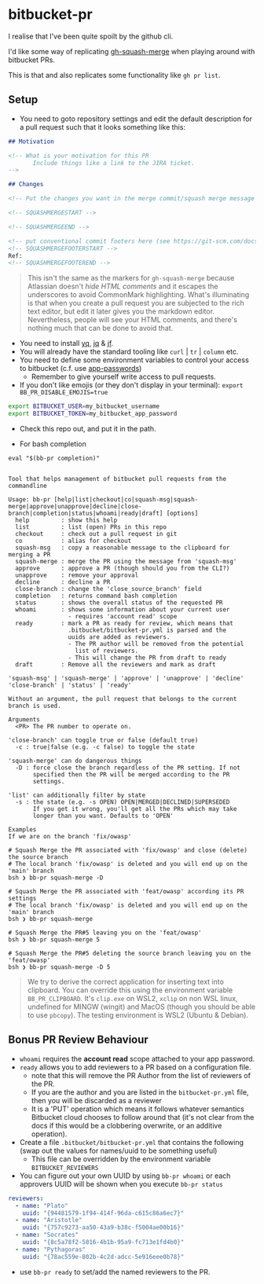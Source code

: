 # bitbucket-pr

I realise that I've been quite spoilt by the github cli.

I'd like some way of replicating [gh-squash-merge](https://github.com/quotidian-ennui/gh-squash-merge) when playing around with bitbucket PRs.

This is that and also replicates some functionality like `gh pr list`.

## Setup

- You need to goto repository settings and edit the default description for a pull request such that it looks something like this:

```markdown
## Motivation

<!-- What is your motivation for this PR
       Include things like a link to the JIRA ticket.
-->

## Changes

<!-- Put the changes you want in the merge commit/squash merge message between the two tags below ->

<!-- SQUASHMERGESTART -->

<!-- SQUASHMERGEEND -->

<!-- put conventional commit footers here (see https://git-scm.com/docs/git-interpret-trailers for style) -->
<!-- SQUASHMERGEFOOTERSTART -->
Ref:
<!-- SQUASHMERGEFOOTEREND -->
```

> This isn't the same as the markers for `gh-squash-merge` because Atlassian doesn't _hide HTML comments_ and it escapes the underscores to avoid CommonMark highlighting. What's illuminating is that when you create a pull request you are subjected to the rich text editor, but edit it later gives you the markdown editor. Nevertheless, people will see your HTML comments, and there's nothing much that can be done to avoid that.

- You need to install [yq](https://github.com/mikefarah/yq), [jq](https://github.com/jqlang/jq) & [jf](https://github.com/sayanarijit/jf).
- You will already have the standard tooling like `curl` | `tr` | `column` etc.
- You need to define some environment variables to control your access to bitbucket (c.f. use [app-passwords](https://support.atlassian.com/bitbucket-cloud/docs/app-passwords/))
  - Remember to give yourself write access to pull requests.
- If you don't like emojis (or they don't display in your terminal): `export BB_PR_DISABLE_EMOJIS=true`

```bash
export BITBUCKET_USER=my_bitbucket_username
export BITBUCKET_TOKEN=my_bitbucket_app_password
```

- Check this repo out, and put it in the path.

- For bash completion

```shell
eval "$(bb-pr completion)"
```

```console

Tool that helps management of bitbucket pull requests from the commandline

Usage: bb-pr [help|list|checkout|co|squash-msg|squash-merge|approve|unapprove|decline|close-branch|completion|status|whoami|ready|draft] [options]
  help         : show this help
  list         : list (open) PRs in this repo
  checkout     : check out a pull request in git
  co           : alias for checkout
  squash-msg   : copy a reasonable message to the clipboard for merging a PR
  squash-merge : merge the PR using the message from 'squash-msg'
  approve      : approve a PR (though should you from the CLI?)
  unapprove    : remove your approval
  decline      : decline a PR
  close-branch : change the 'close_source_branch' field
  completion   : returns command bash completion
  status       : shows the overall status of the requested PR
  whoami       : shows some information about your current user
                 - requires 'account read' scope
  ready        : mark a PR as ready for review, which means that
                 .bitbucket/bitbucket-pr.yml is parsed and the
                 uuids are added as reviewers.
                 - The PR author will be removed from the potential
                   list of reviewers.
                 - This will change the PR from draft to ready
  draft        : Remove all the reviewers and mark as draft

'squash-msg' | 'squash-merge' | 'approve' | 'unapprove' | 'decline'
'close-branch' | 'status' | 'ready'

Without an argument, the pull request that belongs to the current branch is used.

Arguments
  <PR> The PR number to operate on.

'close-branch' can toggle true or false (default true)
  -c : true|false (e.g. -c false) to toggle the state

'squash-merge' can do dangerous things
  -D : force close the branch regardless of the PR setting. If not
       specified then the PR will be merged according to the PR
       settings.

'list' can additionally filter by state
  -s : the state (e.g. -s OPEN) OPEN|MERGED|DECLINED|SUPERSEDED
       If you get it wrong, you'll get all the PRs which may take
       longer than you want. Defaults to 'OPEN'

Examples
If we are on the branch 'fix/owasp'

# Squash Merge the PR associated with 'fix/owasp' and close (delete) the source branch
# The local branch 'fix/owasp' is deleted and you will end up on the 'main' branch
bsh ❯ bb-pr squash-merge -D

# Squash Merge the PR associated with 'feat/owasp' according its PR settings
# The local branch 'fix/owasp' is deleted and you will end up on the 'main' branch
bsh ❯ bb-pr squash-merge

# Squash Merge the PR#5 leaving you on the 'feat/owasp'
bsh ❯ bb-pr squash-merge 5

# Squash Merge the PR#5 deleting the source branch leaving you on the 'feat/owasp'
bsh ❯ bb-pr squash-merge -D 5
```

> We try to derive the correct application for inserting text into clipboard. You can override this using the environment variable `BB_PR_CLIPBOARD`. It's `clip.exe` on WSL2, `xclip` on non WSL linux, undefined for MINGW (wingit) and MacOS (though you should be able to use `pbcopy`). The testing environment is WSL2 (Ubuntu & Debian).

## Bonus PR Review Behaviour

- `whoami` requires the __account read__ scope attached to your app password.
- `ready` allows you to add reviewers to a PR based on a configuration file.
  - note that this will remove the PR Author from the list of reviewers of the PR.
  - If you are the author and you are listed in the `bitbucket-pr.yml` file, then you will be discarded as a reviewer
  - It is a 'PUT' operation which means it follows whatever semantics Bitbucket cloud chooses to follow around that (it's not clear from the docs if this would be a clobbering overwrite, or an additive operation).
- Create a file `.bitbucket/bitbucket-pr.yml` that contains the following (swap out the values for names/uuid to be something useful)
  - This file can be overridden by the environment variable `BITBUCKET_REVIEWERS`
- You can figure out your own UUID by using `bb-pr whoami` or each approvers UUID will be shown when you execute `bb-pr status`

```yaml
reviewers:
  - name: "Plato"
    uuid: "{94481579-1f94-414f-96da-c615c86a6ec7}"
  - name: "Aristotle"
    uuid: "{757c9273-aa50-43a9-b38c-f5004ae00b16}"
  - name: "Socrates"
    uuid: "{8c5a78f2-5816-4b1b-95a9-fc713e1fd4b0}"
  - name: "Pythagoras"
    uuid: "{78ac559e-802b-4c2d-adcc-5e916eee0b78}"
```

- use `bb-pr ready` to set/add the named reviewers to the PR.
